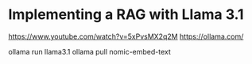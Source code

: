 # Implementing a RAG with Llama 3.1

https://www.youtube.com/watch?v=5xPvsMX2q2M
https://ollama.com/

ollama run llama3.1
ollama pull nomic-embed-text


